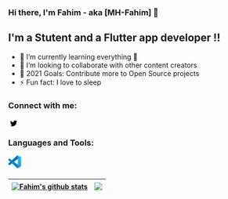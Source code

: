 ### Hi there, I'm Fahim - aka [MH-Fahim] 👋 


## I'm a Stutent and a Flutter app developer !!

- 🌱 I’m currently learning everything 🤣
- 👯 I’m looking to collaborate with other content creators
- 🥅 2021 Goals: Contribute more to Open Source projects
- ⚡ Fun fact: I love to sleep

### Connect with me:

[<img align="left" alt="" width="22px" src="assets/twitter.png" />][twitter] <br/>

### Languages and Tools:

<img align="left" alt="Visual Studio Code" width="26px" src="https://raw.githubusercontent.com/github/explore/80688e429a7d4ef2fca1e82350fe8e3517d3494d/topics/visual-studio-code/visual-studio-code.png" />
<br />
<br />

| <a href="https://github.com/anuraghazra/github-readme-stats"><img align="center" src="https://github-readme-stats.vercel.app/api?username=MH-Fahim11&show_icons=true&include_all_commits=true&theme=buefy&hide_border=true" alt="Fahim's github stats" /></a> | <a href="https://github.com/anuraghazra/github-readme-stats"><img align="center" src="https://github-readme-stats.vercel.app/api/top-langs/?username=MH-Fahim11&layout=compact&theme=buefy&hide_border=true" /></a> |
| ------------- | ------------- |


<br />
<br />

[twitter]: https://twitter.com/
[youtube]: https://youtube.com/
[instagram]: https://instagram.com/
[linkedin]: https://linkedin.com/in/



<!---
MH-Fahim11/MH-Fahim11 is a ✨ special ✨ repository because its `README.md` (this file) appears on your GitHub profile.
You can click the Preview link to take a look at your changes.
--->
